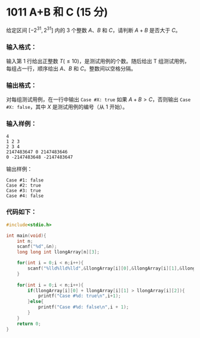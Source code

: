 # 1011 A+B 和 C (15 分)
给定区间 $[−2^{31} ​​,2^{31} ​​]$ 内的 3 个整数 $A$、$B$ 和 $C$，请判断 $A + B$ 是否大于 $C$。
### 输入格式：
输入第 1 行给出正整数 $T (≤10)$，是测试用例的个数。随后给出 T 组测试用例，每组占一行，顺序给出 $A$、$B$ 和 $C$。整数间以空格分隔。
### 输出格式：
对每组测试用例，在一行中输出 `Case #X: true` 如果 $A+B>C$，否则输出 `Case #X: false`，其中 $X$ 是测试用例的编号（从 1 开始）。
### 输入样例：
```
4
1 2 3
2 3 4
2147483647 0 2147483646
0 -2147483648 -2147483647
```
输出样例：
```
Case #1: false
Case #2: true
Case #3: true
Case #4: false
```
### 代码如下：
```c
#include<stdio.h>

int main(void){
    int n;
    scanf("%d",&n);
    long long int llongArray[n][3];

    for(int i = 0;i < n;i++){
        scanf("%lld%lld%lld",&llongArray[i][0],&llongArray[i][1],&llongArray[i][2]);
    }
    
    for(int i = 0;i < n;i++){
        if(llongArray[i][0] + llongArray[i][1] > llongArray[i][2]){
            printf("Case #%d: true\n",i+1);
        }else{
            printf("Case #%d: false\n",i + 1);
        }
    }
    return 0;
}
```